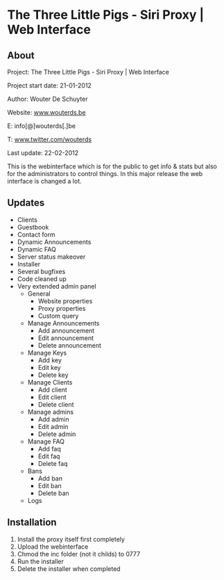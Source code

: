 The Three Little Pigs - Siri Proxy | Web Interface
==========

About
-----
Project: The Three Little Pigs - Siri Proxy | Web Interface

Project start date: 21-01-2012

Author: Wouter De Schuyter

Website: www.wouterds.be

E: info[@]wouterds[.]be

T: www.twitter.com/wouterds

Last update: 22-02-2012

This is the webinterface which is for the public to get info & stats but also for the administrators to control things.
In this major release the web interface is changed a lot.

Updates
-------
* Clients
* Guestbook
* Contact form
* Dynamic Announcements
* Dynamic FAQ
* Server status makeover
* Installer
* Several bugfixes
* Code cleaned up
* Very extended admin panel
	* General
		* Website properties
		* Proxy properties
		* Custom query
	* Manage Announcements
		* Add announcement
		* Edit announcement
		* Delete announcement
	* Manage Keys
		* Add key
		* Edit key
		* Delete key
	* Manage Clients
		* Add client
		* Edit client
		* Delete client
	* Manage admins
		* Add admin
		* Edit admin
		* Delete admin
	* Manage FAQ
		* Add faq
		* Edit faq
		* Delete faq
	* Bans
		* Add ban
		* Edit ban
		* Delete ban
	* Logs

Installation
------------
1. Install the proxy itself first completely
2. Upload the webinterface
3. Chmod the inc folder (not it childs) to 0777
4. Run the installer
5. Delete the installer when completed

